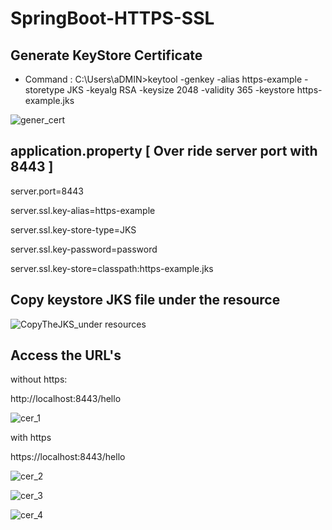 # SpringBoot-HTTPS-SSL

## Generate KeyStore Certificate

- Command : C:\Users\aDMIN>keytool -genkey -alias https-example -storetype JKS -keyalg RSA -keysize 2048 -validity 365 -keystore https-example.jks

![gener_cert](https://user-images.githubusercontent.com/9671419/87206100-a3a69b80-c326-11ea-872b-6dd4adfd1428.PNG)

## application.property [ Over ride server port with 8443 ]

server.port=8443

server.ssl.key-alias=https-example

server.ssl.key-store-type=JKS

server.ssl.key-password=password

server.ssl.key-store=classpath:https-example.jks

## Copy keystore JKS file under the resource

![CopyTheJKS_under resources](https://user-images.githubusercontent.com/9671419/87206107-a6a18c00-c326-11ea-94c7-c48c39519b5d.PNG)

## Access the URL's 

without https:

http://localhost:8443/hello

![cer_1](https://user-images.githubusercontent.com/9671419/87206102-a4d7c880-c326-11ea-8dc9-2cb35153a141.PNG)

with https

https://localhost:8443/hello

![cer_2](https://user-images.githubusercontent.com/9671419/87206103-a5705f00-c326-11ea-8fd5-4bf3a4e535aa.PNG)

![cer_3](https://user-images.githubusercontent.com/9671419/87206104-a5705f00-c326-11ea-87f1-e0f974668ce8.PNG)

![cer_4](https://user-images.githubusercontent.com/9671419/87206106-a608f580-c326-11ea-9663-58bc33c642bc.PNG)
